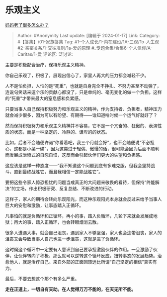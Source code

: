 # 乐观主义
[妈妈老了很多怎么办？](https://www.zhihu.com/question/639896121/answer/3365770020)

> Author: #Anonymity
> Last update: [编辑于 2024-01-17]
> Link:
> Category: #【答集】/01-家族答集
> Tag: #1-个人成长/1-内在建设/1A-三观/1b-人生观 #2-亲密关系/1-交往准则/1a-爱的原理 #_专题合集/合集6-个人信仰/A-Caritas/1-爱
> 评论区:
> 泛讨论:

主要是积极配合治疗，保持乐观主义精神。

你自己乐观了，积极了，展现出信心了，家里人再大的压力都会减轻不少。

人不是怕负担，人怕的是“死重”，也就是自身完全不挣扎、不努力甚至不动弹了，连说句笑话来逗个乐的贡献心都没了，只是单纯的、毫无变化的做一个负担。这样的“死重”才带来最大的窒息感和负累感。

只要当事人自己保持积极努力和乐观主义的精神，作为支持者、负担者，精神压力就会减少很多，因为可以有盼望、有期待——谁知道啥时候一个运气好就好了？

然而保持积极努力和乐观主义精神并不容易，它不是一个亢奋的、狂傲的、表演性质的状态，而是一种坚定的、冷静的、谦卑的的状态。

比如，后者不会随便许诺“你看着吧，我三个月就会好”，也不会随便说“不必担心，这都是小菜一碟”，因为这类过于轻佻、傲慢的话，很可能会因为后面不顺利而发展成泄愤式的自怨自恨，这反而会引起伙伴们更大的失望和负担感。

这应该是这样一种态度——“我不知道这个问题到底有多难克服，但我会坚持战斗，直到最终战胜它，而且我相信一定能战胜它”。

要把这些令家人惊恐担忧的问题当成真正的大问题来敬畏的看待，但保持“终能解决”的立场，作出积极研究、反复总结、不断改进的行动。

这样子，家人的期待会转向乐观阳光，而这种乐观阳光本身就会反过来给予当事人巨大的安慰和激励，让事态踏入正循环。

凡事怕的就是负循环和正循环，再小的事，踏入负循环，几轮下来就会发展成地狱；再大的事，踏入正循环，也会转眼烟消云散。

很多人遭遇大事，就会自己沮丧，遇到家人不够坚强，家人也会连带沮丧，家人的沮丧又会导致当事人自己也进一步沮丧，这就是进了负循环。

这时候这个循环中一定要有人意识到自己要承担激励伙伴的作用。一旦激励了伙伴，让伙伴转向了积极，那么就可以逆转这个循环反应，扭转事态的发展趋势。治愈他人，就是治疗自己。来自外部的正面回馈远比所谓“自己坚定的相信”真实有力。

最后，不要去想这个那个有多么严重。

**走在正道上，一切自有天助。在人觉得万万不能的，在天无所不能。**
